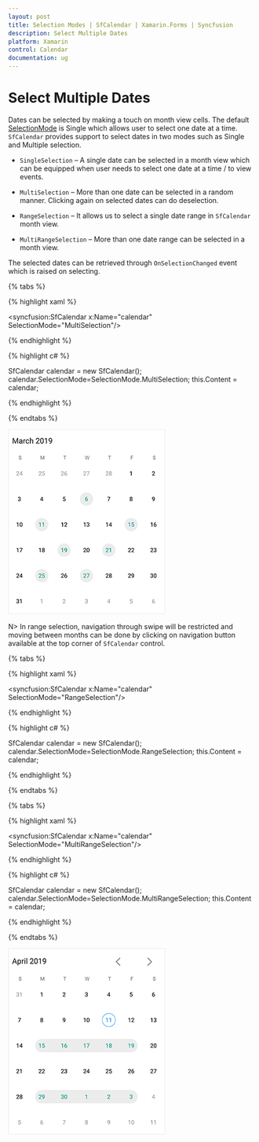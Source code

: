 ```yaml
---
layout: post
title: Selection Modes | SfCalendar | Xamarin.Forms | Syncfusion
description: Select Multiple Dates
platform: Xamarin
control: Calendar
documentation: ug
---
```


# Select Multiple Dates

Dates can be selected by making a touch on month view cells. The default [SelectionMode](https://help.syncfusion.com/cr/xamarin/Syncfusion.SfCalendar.XForms~Syncfusion.SfCalendar.XForms.SfCalendar~SelectionMode.html) is Single which allows user to select one date at a time. `SfCalendar` provides support to select dates in two modes such as Single and Multiple selection.

* `SingleSelection` – A single date can be selected in a month view which can be equipped when user needs to select one date at a time / to view events.

* `MultiSelection` – More than one date can be selected in a random manner. Clicking again on selected dates can do deselection.

* `RangeSelection` – It allows us to select a single date range in `SfCalendar` month view.

* `MultiRangeSelection` – More than one date range can be selected in a month view.

The selected dates can be retrieved through `OnSelectionChanged` event which is raised on selecting.

{% tabs %}

{% highlight xaml %}

<syncfusion:SfCalendar  x:Name="calendar" SelectionMode="MultiSelection"/>

{% endhighlight %}

{% highlight c# %}
	
SfCalendar calendar = new SfCalendar();	
calendar.SelectionMode=SelectionMode.MultiSelection;
this.Content = calendar;
	
{% endhighlight %}

{% endtabs %}

![MultiSelection support in Xamarin.Forms Calendar](images/xamarin.forms-calendar-MultiSelection.jpg)

N> In range selection, navigation through swipe will be restricted and moving between months can be done by clicking on navigation button available at the top corner of `SfCalendar` control.

{% tabs %}

{% highlight xaml %}

<syncfusion:SfCalendar  x:Name="calendar" SelectionMode="RangeSelection"/>

{% endhighlight %}

{% highlight c# %}

SfCalendar calendar = new SfCalendar();	
calendar.SelectionMode=SelectionMode.RangeSelection;
this.Content = calendar;
	
{% endhighlight %}

{% endtabs %}

{% tabs %}

{% highlight xaml %}

<syncfusion:SfCalendar  x:Name="calendar" SelectionMode="MultiRangeSelection"/>

{% endhighlight %}

{% highlight c# %}
	
SfCalendar calendar = new SfCalendar();	
calendar.SelectionMode=SelectionMode.MultiRangeSelection;
this.Content = calendar;
	
{% endhighlight %}

{% endtabs %}

![MultiRangeSelection support in Xamarin.Forms Calendar](images/xamarin.forms-calendar-MultiRangeSelection.jpg)
